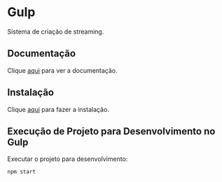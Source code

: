# Gulp

Sistema de criação de streaming.

## Documentação

Clique [aqui](https://github.com/gulpjs/gulp) para ver a documentação.

## Instalação

Clique [aqui](https://www.npmjs.com/package/gulp) para fazer a instalação.

## Execução de Projeto para Desenvolvimento no Gulp

Executar o projeto para desenvolvimento:

```
npm start
```